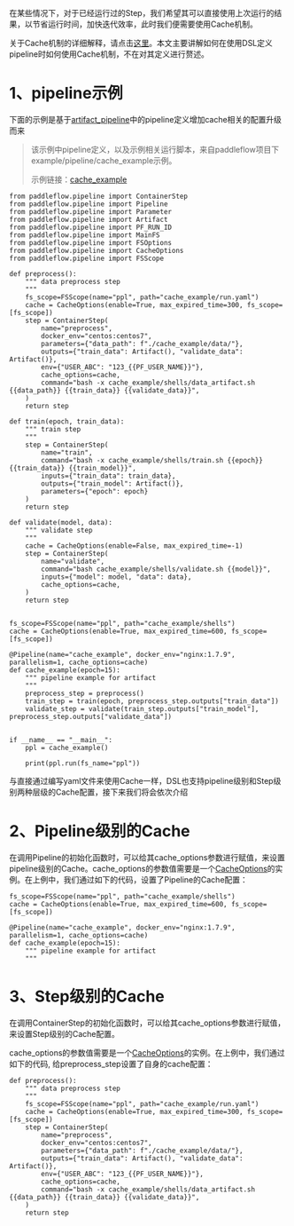 在某些情况下，对于已经运行过的Step，我们希望其可以直接使用上次运行的结果，以节省运行时间，加快迭代效率，此时我们便需要使用Cache机制。

关于Cache机制的详细解释，请点击[这里][Cache-ref]。本文主要讲解如何在使用DSL定义pipeline时如何使用Cache机制，不在对其定义进行赘述。

# 1、pipeline示例
下面的示例是基于[artifact_pipeline][artifact_pipeline]中的pipeline定义增加cache相关的配置升级而来
>该示例中pipeline定义，以及示例相关运行脚本，来自paddleflow项目下example/pipeline/cache_example示例。
>
>示例链接：[cache_example][cache_example]

```python3
from paddleflow.pipeline import ContainerStep
from paddleflow.pipeline import Pipeline
from paddleflow.pipeline import Parameter
from paddleflow.pipeline import Artifact
from paddleflow.pipeline import PF_RUN_ID
from paddleflow.pipeline import MainFS
from paddleflow.pipeline import FSOptions
from paddleflow.pipeline import CacheOptions
from paddleflow.pipeline import FSScope

def preprocess():
    """ data preprocess step
    """
    fs_scope=FSScope(name="ppl", path="cache_example/run.yaml")
    cache = CacheOptions(enable=True, max_expired_time=300, fs_scope=[fs_scope])
    step = ContainerStep(
        name="preprocess",
        docker_env="centos:centos7",
        parameters={"data_path": f"./cache_example/data/"},
        outputs={"train_data": Artifact(), "validate_data": Artifact()},
        env={"USER_ABC": "123_{{PF_USER_NAME}}"},
        cache_options=cache,
        command="bash -x cache_example/shells/data_artifact.sh {{data_path}} {{train_data}} {{validate_data}}",
    )
    return step
    
def train(epoch, train_data):
    """ train step
    """
    step = ContainerStep(
        name="train",
        command="bash -x cache_example/shells/train.sh {{epoch}} {{train_data}} {{train_model}}",
        inputs={"train_data": train_data},
        outputs={"train_model": Artifact()},
        parameters={"epoch": epoch}
    )
    return step
    
def validate(model, data):
    """ validate step
    """
    cache = CacheOptions(enable=False, max_expired_time=-1)
    step = ContainerStep(
        name="validate",
        command="bash cache_example/shells/validate.sh {{model}}",
        inputs={"model": model, "data": data},
        cache_options=cache,
    )    
    return step


fs_scope=FSScope(name="ppl", path="cache_example/shells")
cache = CacheOptions(enable=True, max_expired_time=600, fs_scope=[fs_scope])

@Pipeline(name="cache_example", docker_env="nginx:1.7.9", parallelism=1, cache_options=cache)
def cache_example(epoch=15):
    """ pipeline example for artifact
    """
    preprocess_step = preprocess()
    train_step = train(epoch, preprocess_step.outputs["train_data"])
    validate_step = validate(train_step.outputs["train_model"], preprocess_step.outputs["validate_data"])
    

if __name__ == "__main__":
    ppl = cache_example()
    
    print(ppl.run(fs_name="ppl"))
```
与直接通过编写yaml文件来使用Cache一样，DSL也支持pipeline级别和Step级别两种层级的Cache配置，接下来我们将会依次介绍


# 2、Pipeline级别的Cache
在调用Pipeline的初始化函数时，可以给其cache_options参数进行赋值，来设置pipeline级别的Cache。cache_options的参数值需要是一个[CacheOptions][CacheOptions]的实例。在上例中，我们通过如下的代码，设置了Pipeline的Cache配置：
```python3
fs_scope=FSScope(name="ppl", path="cache_example/shells")
cache = CacheOptions(enable=True, max_expired_time=600, fs_scope=[fs_scope])

@Pipeline(name="cache_example", docker_env="nginx:1.7.9", parallelism=1, cache_options=cache)
def cache_example(epoch=15):
    """ pipeline example for artifact
    """
``` 

# 3、Step级别的Cache
在调用ContainerStep的初始化函数时，可以给其cache_options参数进行赋值，来设置Step级别的Cache配置。

cache_options的参数值需要是一个[CacheOptions][CacheOptions]的实例。在上例中，我们通过如下的代码, 给preprocess_step设置了自身的cache配置：
```python3
def preprocess():
    """ data preprocess step
    """
    fs_scope=FSScope(name="ppl", path="cache_example/run.yaml")
    cache = CacheOptions(enable=True, max_expired_time=300, fs_scope=[fs_scope])
    step = ContainerStep(
        name="preprocess",
        docker_env="centos:centos7",
        parameters={"data_path": f"./cache_example/data/"},
        outputs={"train_data": Artifact(), "validate_data": Artifact()},
        env={"USER_ABC": "123_{{PF_USER_NAME}}"},
        cache_options=cache,
        command="bash -x cache_example/shells/data_artifact.sh {{data_path}} {{train_data}} {{validate_data}}",
    )
    return step
``` 

[Cache-ref]: /docs/zh_cn/reference/pipeline/yaml_definition/5_cache.md
[DSL使用基础]: /docs/zh_cn/reference/pipeline/dsl_definition/1_pipeline_basic.md
[artifact_pipeline]: /docs/zh_cn/reference/pipeline/dsl_definition/2_artifact.md
[cache_example]: /example/pipeline/cache_example
[CacheOptions]: /docs/zh_cn/reference/sdk_reference/pipeline_dsl_reference.md#9CacheOptions
[DSL-PostProcess-And-FailureOpitons]: /docs/zh_cn/reference/pipeline/dsl_definition/4_failure_options_and_post_process.md
[DSL接口文档]: /docs/zh_cn/reference/sdk_reference/pipeline_dsl_reference.md
